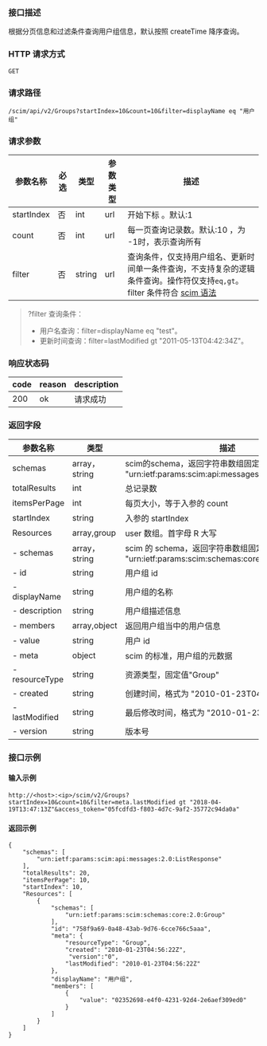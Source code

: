 ### 接口描述
根据分页信息和过滤条件查询用户组信息，默认按照 createTime 降序查询。



### HTTP 请求方式
```
GET
```
### 请求路径
```
/scim/api/v2/Groups?startIndex=10&count=10&filter=displayName eq "用户组"
```

### 请求参数
| 参数名称   | 必选 | 类型   | 参数类型 | 描述                                                         |
| ---------- | ---- | ------ | -------- | ------------------------------------------------------------ |
| startIndex | 否   | int    | url      | 开始下标 。默认:1                                            |
| count      | 否   | int    | url      | 每一页查询记录数。默认:10  ，为 -1时，表示查询所有     |
| filter     | 否   | string | url      | 查询条件，仅支持用户组名、更新时间单一条件查询，不支持复杂的逻辑条件查询。操作符仅支持`eq,gt`。filter 条件符合 [scim 语法](https://tools.ietf.org/html/rfc7644#section-3.4.2.2  ) |
>?filter 查询条件：
>- 用户名查询：filter=displayName eq "test"。
>- 更新时间查询：filter=lastModified gt  "2011-05-13T04:42:34Z"。



### 响应状态码
| code | reason | description |
| ---- | ------ | ----------- |
| 200  | ok     | 请求成功    |

### 返回字段
| 参数名称        | 类型          | 描述                                                         |
| --------------- | ------------- | ------------------------------------------------------------ |
| schemas         | array，string | scim的schema，返回字符串数组固定值为<br>"urn:ietf:params:scim:api:messages:2.0:ListResponse" |
| totalResults    | int           | 总记录数                                                     |
| itemsPerPage    | int           | 每页大小，等于入参的 count                                   |
| startIndex      | string        | 入参的 startIndex                                            |
| Resources       | array,group   | user 数组。首字母 R 大写                                     |
| - schemas       | array，string | scim 的 schema，返回字符串数组固定值为<br>"urn:ietf:params:scim:schemas:core:2.0:Group" |
| - id            | string        | 用户组 id                                                    |
| -  displayName  | string        | 用户组的名称                                                 |
| -  description  | string        | 用户组描述信息                                               |
| - members       | array,object  | 返回用户组当中的用户信息                                     |
| - value         | string        | 用户 id                                                      |
| - meta          | object        | scim 的标准，用户组的元数据                                  |
| -  resourceType | string        | 资源类型，固定值"Group"                                      |
| -  created      | string        | 创建时间，格式为  "2010-01-23T04:56:22Z"                     |
| -  lastModified | string        | 最后修改时间，格式为  "2010-01-23T04:56:22Z"                 |
| - version       | string        | 版本号                                                       |


### 接口示例
#### 输入示例
```
http://<host>:<ip>/scim/v2/Groups?startIndex=10&count=10&filter=meta.lastModified gt "2018-04-19T13:47:13Z"&access_token="05fcdfd3-f803-4d7c-9af2-35772c94da0a"
```
#### 返回示例
```
{
	"schemas": [
		"urn:ietf:params:scim:api:messages:2.0:ListResponse"
	],
	"totalResults": 20,
	"itemsPerPage": 10,
	"startIndex": 10,
	"Resources": [
		{
			"schemas": [
				"urn:ietf:params:scim:schemas:core:2.0:Group"
			],
			"id": "758f9a69-0a48-43ab-9d76-6cce766c5aaa",
			"meta": {
				"resourceType": "Group",
				"created": "2010-01-23T04:56:22Z",
                 "version":"0",
				"lastModified": "2010-01-23T04:56:22Z"
			},
			"displayName": "用户组",
			"members": [
				{
					"value": "02352698-e4f0-4231-92d4-2e6aef309ed0"
				}
			]
		}
	]
}
```
